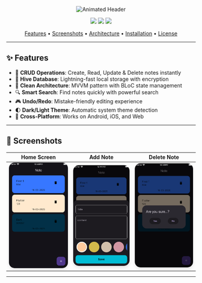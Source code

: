 <p align="center">
  <img src="https://readme-typing-svg.demolab.com?font=Fira+Code&weight=600&size=30&duration=2800&pause=500&color=22C55E&center=true&vCenter=true&width=435&lines=%F0%9F%93%9C+NoteFlow+%F0%9F%93%9C;Smart+Notes+%26+Reminders;Hive+%7C+BLoC+%7C+MVVM" alt="Animated Header">
</p>

<p align="center">
  <img src="https://img.shields.io/badge/Flutter-3.19.3-blue?style=for-the-badge&logo=flutter">
  <img src="https://img.shields.io/badge/Dart-3.3.0-%230175C2?style=for-the-badge&logo=dart">
  <img src="https://img.shields.io/badge/Platforms-Android%20%7C%20iOS%20%7C%20Web-lightgrey?style=for-the-badge">
</p>

<div align="center">
  <a href="#-features">Features</a> •
  <a href="#-screenshots">Screenshots</a> •
  <a href="#-architecture">Architecture</a> •
  <a href="#-installation">Installation</a> •
  <a href="#-license">License</a>
</div>

---

## ✨ Features
- 📝 **CRUD Operations**: Create, Read, Update & Delete notes instantly
- 🚀 **Hive Database**: Lightning-fast local storage with encryption
- 🎨 **Clean Architecture**: MVVM pattern with BLoC state management
- 🔍 **Smart Search**: Find notes quickly with powerful search
- 🎮 **Undo/Redo**: Mistake-friendly editing experience
- 🌓 **Dark/Light Theme**: Automatic system theme detection
- 📲 **Cross-Platform**: Works on Android, iOS, and Web

---

## 📸 Screenshots
<div align="center">

| Home Screen | Add Note | Delete Note |
|-------------|----------|-------------|
| <img src="Readme/home.png" width="250" style="border-radius:15px;box-shadow:0 4px 8px rgba(0,0,0,0.1)"> | <img src="Readme/add_note.png" width="250" style="border-radius:15px;box-shadow:0 4px 8px rgba(0,0,0,0.1)"> | <img src="Readme/delete_note.png" width="250" style="border-radius:15px;box-shadow:0 4px 8px rgba(0,0,0,0.1)"> |

</div>

---